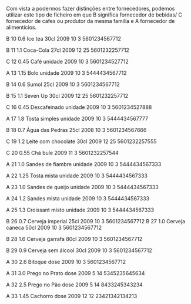 Com vista a podermos fazer distinções entre fornecedores, podemos utilizar este tipo de  ficheiro em que B significa fornecedor de bebidas/ C fornecedor de cafes ou produtor da mesma familia e A fornecedor de alimentícios.



B	10	0.6	Ice tea	30cl	2009	10	3	5601234567712

B	11	1.1	Coca-Cola	27cl	2009	12	25	5601232257712

C	12	0.45	Café	unidade	2009	10	3	5601234527712

A	13	1.15	Bolo	unidade	2009	10	3	5444434567712

B	14	0.6	Sumol	25cl	2009	10	3	5601234567712

B	15	1.1	Seven Up	30cl	2009	12	25	5601232257712

C	16	0.45	Descafeinado	unidade	2009	10	3	5601234527888

A	17	1.8	Tosta simples	unidade	2009	10	3	5444434567777

B	18	0.7	Água das Pedras	25cl	2008	10	3	5601234567666

C	19	1.2	Leite com chocolate	30cl	2009	12	25
5601232257555

C	20	0.55	Chá	bule	2009	11	3	5601232257544

A	21	1.0	Sandes de fiambre	unidade	2009	10	3
5444434567333

A	22	1.25	Tosta mista	unidade	2009	10	3	5444434567333

A	23	1.0	Sandes de queijo	unidade	2009	10	3	5444434567333

A	24	1.2	Sandes mista	unidade	2009	10	3	5444434567333

A	25	1.3	Croissant misto	unidade	2009	10	3	5444434567333

B	26	0.7	Cerveja imperial	25cl	2009	10	3	5601234567712
B	27	1.0	Cerveja caneca	50cl	2009	10	3	5601234567712

B	28	1.6	Cerveja garrafa	80cl	2009	10	3	5601234567712

B	29	0.9	Cerveja sem álcool	30cl	2009	10	3	5601234567712

A	30	2.6	Bitoque	dose	2009	10	3	5601234567712

A	31	3.0	Prego no Prato	dose	2009	5	14	5345235645634

A	32	2.5	Prego no Pão	dose	2009	5	14	8433245343234

A	33	1.45	Cachorro	dose	2009	12	12	23421342134213